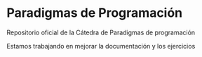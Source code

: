 # Paradigmas de Programación
Repositorio oficial de la Cátedra de Paradigmas de programación

Estamos trabajando en mejorar la documentación y los ejercicios

